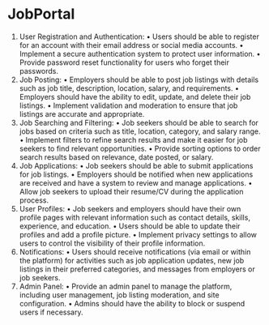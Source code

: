 # JobPortal
1.	User Registration and Authentication:
•	Users should be able to register for an account with their email address or social media accounts.
•	Implement a secure authentication system to protect user information.
•	Provide password reset functionality for users who forget their passwords.
2.	Job Posting:
•	Employers should be able to post job listings with details such as job title, description, location, salary, and requirements.
•	Employers should have the ability to edit, update, and delete their job listings.
•	Implement validation and moderation to ensure that job listings are accurate and appropriate.
3.	Job Searching and Filtering:
•	Job seekers should be able to search for jobs based on criteria such as title, location, category, and salary range.
•	Implement filters to refine search results and make it easier for job seekers to find relevant opportunities.
•	Provide sorting options to order search results based on relevance, date posted, or salary.
4.	Job Applications:
•	Job seekers should be able to submit applications for job listings.
•	Employers should be notified when new applications are received and have a system to review and manage applications.
•	Allow job seekers to upload their resume/CV during the application process.
5.	User Profiles:
•	Job seekers and employers should have their own profile pages with relevant information such as contact details, skills, experience, and education.
•	Users should be able to update their profiles and add a profile picture.
•	Implement privacy settings to allow users to control the visibility of their profile information.
6.	Notifications:
•	Users should receive notifications (via email or within the platform) for activities such as job application updates, new job listings in their preferred categories, and messages from employers or job seekers.
7.	Admin Panel:
•	Provide an admin panel to manage the platform, including user management, job listing moderation, and site configuration.
•	Admins should have the ability to block or suspend users if necessary.
